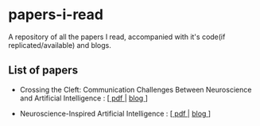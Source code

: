 # papers-i-read
A repository of all the papers I read, accompanied with it's code(if replicated/available) and blogs.

## List of papers

* Crossing the Cleft: Communication Challenges Between Neuroscience and Artificial Intelligence : [[ pdf ](https://github.com/anubratabhowmick/papers-i-read/blob/main/papers/fncom-14-00039.pdf) | [ blog ]()]

* Neuroscience-Inspired Artificial Intelligence : [[ pdf ](https://github.com/anubratabhowmick/papers-i-read/blob/main/papers/PIIS0896627317305093.pdf) | [ blog ]()]
